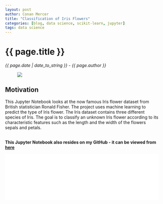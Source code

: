 ```yaml
---
layout: post
author: Conan Mercer
title: "Classification of Iris Flowers"
categories: [blog, data science, scikit-learn, jupyter]
tags: data science
---
```


<script src="https://polyfill.io/v3/polyfill.min.js?features=es6"></script>
<script id="MathJax-script" async
          src="https://cdn.jsdelivr.net/npm/mathjax@3/es5/tex-mml-chtml.js">
</script>
<script>
  function resizeIframe(obj) {
    obj.style.height = obj.contentWindow.document.documentElement.scrollHeight + 'px';
  }
</script>

<div class="post-paragraph">
  <h1>{{ page.title }}</h1>
  <p><i>{{ page.date | date_to_string }} - {{ page.author }}</i></p>

  <figure>
  <img src="{{site.baseurl}}/assets/minified/images/datascience/Iris.jpg">
  </figure>

<h2>Motivation</h2>

This Jupyter Notebook looks at the now famous Iris flower dataset from British statistician Ronald Fisher. The project uses machine learning to predict the type of Iris flower. The Iris dataset contains three different species of Iris. The goal is to classify an unknown Iris flower according to its characteristic features such as the length and the width of the flowers sepals and petals.
<br>
<br>

<b>This Jupyter Notebook also resides on my GitHub - it can be viewed from <a href="https://github.com/ConanMercer/Classification_of_iris_flowers/blob/master/IrisAnalysis.ipynb" target="_blank">here</a></b>

<div class="post-paragraph">

<iframe src="{{site.baseurl}}/assets/html/IrisAnalysis.html" width="100%" scrolling="no" frameBorder="0" onload="resizeIframe(this)"></iframe>

</div>
